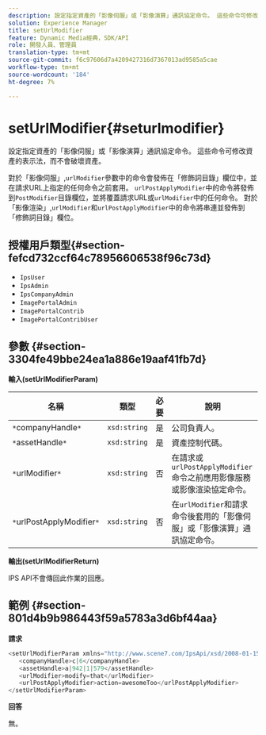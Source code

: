 ```yaml
---
description: 設定指定資產的「影像伺服」或「影像演算」通訊協定命令。 這些命令可修改資產的表示法，而不會破壞資產。
solution: Experience Manager
title: setUrlModifier
feature: Dynamic Media經典，SDK/API
role: 開發人員、管理員
translation-type: tm+mt
source-git-commit: f6c97606d7a4209427316d7367013ad9585a5cae
workflow-type: tm+mt
source-wordcount: '184'
ht-degree: 7%

---
```



# setUrlModifier{#seturlmodifier}

設定指定資產的「影像伺服」或「影像演算」通訊協定命令。 這些命令可修改資產的表示法，而不會破壞資產。

對於「影像伺服」,`urlModifier`參數中的命令會發佈在「修飾詞目錄」欄位中，並在請求URL上指定的任何命令之前套用。 `urlPostApplyModifier`中的命令將發佈到`PostModifier`目錄欄位，並將覆蓋請求URL或`urlModifier`中的任何命令。 對於「影像渲染」,`urlModifier`和`urlPostApplyModifier`中的命令將串連並發佈到「修飾詞目錄」欄位。

## 授權用戶類型{#section-fefcd732ccf64c78956606538f96c73d}

* `IpsUser`
* `IpsAdmin`
* `IpsCompanyAdmin`
* `ImagePortalAdmin`
* `ImagePortalContrib`
* `ImagePortalContribUser`

## 參數 {#section-3304fe49bbe24ea1a886e19aaf41fb7d}

**輸入(setUrlModifierParam)**

| 名稱 | 類型 | 必要 | 說明 |
|---|---|---|---|
| `*`companyHandle`*` | `xsd:string` | 是 | 公司負責人。 |
| `*`assetHandle`*` | `xsd:string` | 是 | 資產控制代碼。 |
| `*`urlModifier`*` | `xsd:string` | 否 | 在請求或`urlPostApplyModifier`命令之前應用影像服務或影像渲染協定命令。 |
| `*`urlPostApplyModifier`*` | `xsd:string` | 否 | 在`urlModifier`和請求命令後套用的「影像伺服」或「影像演算」通訊協定命令。 |

**輸出(setUrlModifierReturn)**

IPS API不會傳回此作業的回應。

## 範例 {#section-801d4b9b986443f59a5783a3d6bf44aa}

**請求**

```java
<setUrlModifierParam xmlns="http://www.scene7.com/IpsApi/xsd/2008-01-15">
   <companyHandle>c|6</companyHandle>
   <assetHandle>a|942|1|579</assetHandle>
   <urlModifier>modify=that</urlModifier>
   <urlPostApplyModifier>action=awesomeToo</urlPostApplyModifier>
</setUrlModifierParam>
```

**回答**

無。

